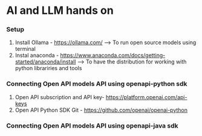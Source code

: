 # AI and LLM hands on
### Setup
1. Install Ollama - https://ollama.com/   --> To run open source models using terminal
2. Instal anaconda - https://www.anaconda.com/docs/getting-started/anaconda/install  --> To have the distribution for working with python librariries and tools
   
### Connecting Open API models API using openapi-python sdk
1. Open API subscription and API key- https://platform.openai.com/api-keys
2. Open API Python SDK Git - https://github.com/openai/openai-python

### Connecting Open API models API using openapi-java sdk
